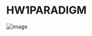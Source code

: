 # HW1PARADIGM

![image](https://github.com/PavelE13/HW1PARADIGM/assets/94640966/d4559b7a-b065-4e68-b25b-a9c98f45b13f)
